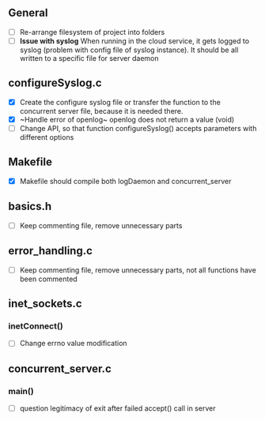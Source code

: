 ## General
* [ ] Re-arrange filesystem of project into folders
* [ ] **Issue with syslog** When running in the cloud service, it gets logged to syslog (problem with config file of syslog instance). It should be all written to a specific file for server daemon
## configureSyslog.c
* [X] Create the configure syslog file or transfer the function to the concurrent server file, because it is needed there.
* [X] ~Handle error of openlog~ openlog does not return a value (void)
* [ ] Change API, so that function configureSyslog() accepts parameters with different options
## Makefile
* [X] Makefile should compile both logDaemon and concurrent_server
## basics.h
* [ ] Keep commenting file, remove unnecessary parts
## error_handling.c
* [ ] Keep commenting file, remove unnecessary parts, not all functions have been commented
## inet_sockets.c
### inetConnect()
* [ ] Change errno value modification
## concurrent_server.c
### main()
* [ ] question legitimacy of exit after failed accept() call in server

